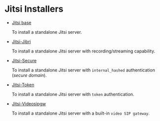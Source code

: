 # Jitsi Installers

- [Jitsi base](jitsi-base/)

  To install a standalone Jitsi server.

- [Jitsi-Jibri](jitsi-jibri/)

  To install a standalone Jitsi server with recording/streaming capability.

- [Jitsi-Secure](jitsi-secure/)

  To install a standalone Jitsi server with `internal_hashed` authentication
  (_secure domain_).

- [Jitsi-Token](jitsi-token/)

  To install a standalone Jitsi server with `token` authentication.

- [Jitsi-Videosipgw](jitsi-videosipgw/)

  To install a standalone Jitsi server with a built-in `video SIP gateway`.
